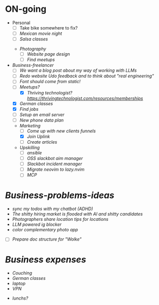 # ON-going
-  Personal
    - [ ] Take bike somewhere to fix?<I><Berlin>
    - [ ] Mexican movie night<Berlin>
    - [ ] Salsa classes
    -  Photography
        - [ ] Website page design
        - [ ] Find meetups
-  Business-freelancer
    - [ ] We want a blog post about my way of working with LLMs
    - [ ] Redo website Udo feedback and to think about "real engineering"
    - [ ] Font should come from static!
    - [ ] Meetups?
        - [x] Thriving technologist? https://thrivingtechnologist.com/resources/memberships
    - [x] German classes
    - [x] Find jobs
    - [ ] Setup an email server
    - [ ] New phone data plan
    - Marketing
        - [ ] Come up with new clients funnels
        - [x] Join Uplink
        - [ ] Create articles
    -  Upskilling
        - [ ] ansible
        - [ ] OSS slackbot aim manager
        - [ ] Slackbot incident manager
        - [ ] Migrate neovim to lazy.nvim
        - [ ] MCP

# Business-problems-ideas
- sync my todos with my chatbot (ADHD)
- The shitty hiring market is flooded with AI and shitty candidates
- Photographers share location tips for locations
- LLM powered ig blocker
- color complementary photo app
- [ ] Prepare doc structure for "Wolke"

#  Business expenses
- Couching
- German classes
- laptop
- VPN
* lunchs?
